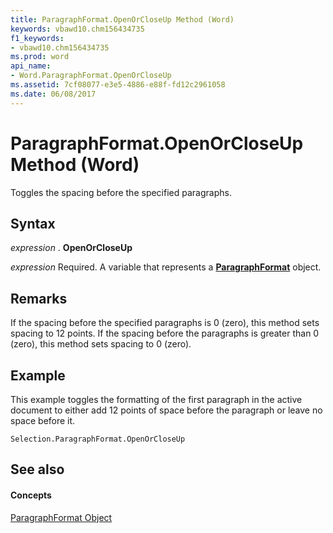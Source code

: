 ```yaml
---
title: ParagraphFormat.OpenOrCloseUp Method (Word)
keywords: vbawd10.chm156434735
f1_keywords:
- vbawd10.chm156434735
ms.prod: word
api_name:
- Word.ParagraphFormat.OpenOrCloseUp
ms.assetid: 7cf08077-e3e5-4886-e88f-fd12c2961058
ms.date: 06/08/2017
---
```



# ParagraphFormat.OpenOrCloseUp Method (Word)

Toggles the spacing before the specified paragraphs.


## Syntax

 _expression_ . **OpenOrCloseUp**

 _expression_ Required. A variable that represents a **[ParagraphFormat](Word.ParagraphFormat.md)** object.


## Remarks

If the spacing before the specified paragraphs is 0 (zero), this method sets spacing to 12 points. If the spacing before the paragraphs is greater than 0 (zero), this method sets spacing to 0 (zero).


## Example

This example toggles the formatting of the first paragraph in the active document to either add 12 points of space before the paragraph or leave no space before it.


```
Selection.ParagraphFormat.OpenOrCloseUp
```


## See also


#### Concepts


[ParagraphFormat Object](Word.ParagraphFormat.md)

